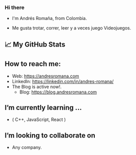 ### Hi there 

- I'm Andrés Romaña, from Colombia.

- Me gusta trotar, correr, leer y a veces juego Videojuegos.


## &#x1f4c8; My GitHub Stats

<!-- <a href="https://github.com/allislove/allislove">
  <img align="center" src="https://github-readme-stats.vercel.app/api?username=Allislove" />
</a>
-->

## How to reach me:
- Web: https://andresromana.com
- LinkedIn: https://linkedin.com/in/andres-romana/
- The Blog is active now!.
    * Blog: https://blog.andresromana.com



## I’m currently learning ...
- ( C++, JavaScript, React )

<!-- ## I'm doing ...:
- A Parking lot Application for the city of Medellin
- See you soon 👋 -->

## I’m looking to collaborate on

- Any company.
<!--
**Allislove/Allislove** is a ✨ _special_ ✨ repository because its `README.md` (this file) appears on your GitHub profile.

Here are some ideas to get you started:

- 🔭 I’m currently working on ...
- 🤔 I’m looking for help with ...
- 💬 Ask me about ...
- 😄 Pronouns: ...
- ⚡ Fun fact: ...
-->
